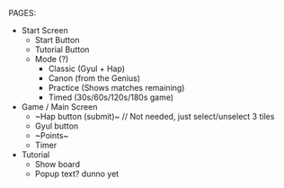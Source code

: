PAGES:

- Start Screen
  - Start Button
  - Tutorial Button
  - Mode (?)
    - Classic (Gyul + Hap)
    - Canon (from the Genius)
    - Practice (Shows matches remaining)
    - Timed (30s/60s/120s/180s game)
- Game / Main Screen
  - ~Hap button (submit)~ // Not needed, just select/unselect 3 tiles
  - Gyul button
  - ~Points~
  - Timer
- Tutorial
  - Show board
  - Popup text? dunno yet

